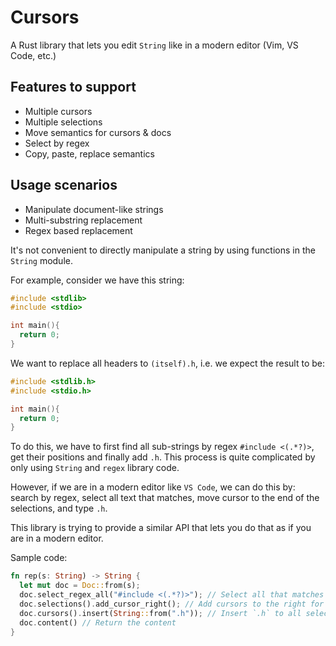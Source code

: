 # Cursors

A Rust library that lets you edit `String` like in a modern editor (Vim, VS Code, etc.)

## Features to support

- Multiple cursors
- Multiple selections
- Move semantics for cursors & docs
- Select by regex
- Copy, paste, replace semantics

## Usage scenarios

- Manipulate document-like strings
- Multi-substring replacement
- Regex based replacement

It's not convenient to directly manipulate a string by using functions in the `String` module.

For example, consider we have this string:

```c
#include <stdlib>
#include <stdio>

int main(){
  return 0;
}
```

We want to replace all headers to `(itself).h`, i.e. we expect the result to be:

```c
#include <stdlib.h>
#include <stdio.h>

int main(){
  return 0;
}
```

To do this, we have to first find all sub-strings by regex `#include <(.*?)>`, get their positions and finally add `.h`.
This process is quite complicated by only using `String` and `regex` library code.

However, if we are in a modern editor like `VS Code`, we can do this by: search by regex, select all text that matches, move cursor to the end of the selections, and type `.h`.

This library is trying to provide a similar API that lets you do that as if you are in a modern editor.

Sample code:

```rs
fn rep(s: String) -> String {
  let mut doc = Doc::from(s);
  doc.select_regex_all("#include <(.*?)>"); // Select all that matches the regex
  doc.selections().add_cursor_right(); // Add cursors to the right for each selection
  doc.cursors().insert(String::from(".h")); // Insert `.h` to all selections
  doc.content() // Return the content
}
```
